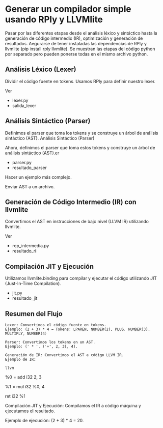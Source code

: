 # Generar un compilador simple usando RPly y LLVMlite

Pasar por las diferentes etapas desde el análisis léxico y sintáctico hasta la generación de código intermedio (IR), optimización y generación de resultados.
Aegurarse de tener instaladas las dependencias de RPly y llvmlite (pip install rply llvmlite).
Se muestran las etapas del código python por separado pero pueden ponerse todas en el mismo archivo python.

## Análisis Léxico (Lexer)

Dividir el código fuente en tokens. Usamos RPly para definir nuestro lexer.

Ver
- lexer.py
- salida_lexer

## Análisis Sintáctico (Parser)

Definimos el parser que toma los tokens y se construye un árbol de análisis sintáctico (AST).
Análisis Sintáctico (Parser)

Ahora, definimos el parser que toma estos tokens y construye un árbol de análisis sintáctico (AST).er 
- parser.py
- resultado_parser

Hacer un ejemplo más complejo.

Enviar AST a un archivo.

## Generación de Código Intermedio (IR) con llvmlite

Convertimos el AST en instrucciones de bajo nivel (LLVM IR) utilizando llvmlite.

Ver
- rep_intermedia.py
- resultado_ri

## Compilación JIT y Ejecución

Utilizamos llvmlite.binding para compilar y ejecutar el código utilizando JIT (Just-In-Time Compilation).  

- jit.py
- resultado_jit

## Resumen del Flujo

    Lexer: Convertimos el código fuente en tokens.
    Ejemplo: (2 + 3) * 4 → Tokens: LPAREN, NUMBER(2), PLUS, NUMBER(3), MULTIPLY, NUMBER(4)

    Parser: Convertimos los tokens en un AST.
    Ejemplo: (' * ', ('+', 2, 3), 4).

    Generación de IR: Convertimos el AST a código LLVM IR.
    Ejemplo de IR:

    llvm

%0 = add i32 2, 3

%1 = mul i32 %0, 4

ret i32 %1

Compilación JIT y Ejecución: Compilamos el IR a código máquina y ejecutamos el resultado.

Ejemplo de ejecución: (2 + 3) * 4 = 20.
